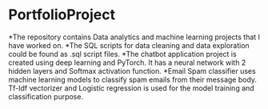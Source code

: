 # PortfolioProject

*The repository contains Data analytics and machine learning projects that I have worked on. 
*The SQL scripts for data cleaning and data exploration could be found as .sql script files.
*The chatbot application project is created using deep learning and PyTorch. It has a neural network with 2 hidden layers and Softmax activation function. 
*Email Spam classifier uses machine learning models to classify spam emails from their message body. Tf-Idf vectorizer and Logistic regression is used for the model training and classification purpose.  
